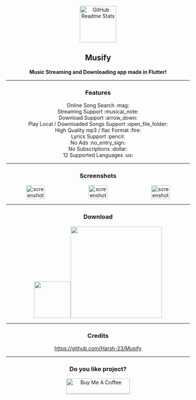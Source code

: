 <p align="center">
 <img width="100px" src="https://telegra.ph/file/ceab212e2a6cb5c0ea087.png" align="center" alt="GitHub Readme Stats" />
 <h2 align="center"><b>Musify</b></h2>
 <p align="center"><b>Music Streaming and Downloading app made in Flutter!</b></p>
</p>

---

  <h3 align="center">Features</h3>
  <p align="center">
    Online Song Search :mag:<br>
    Streaming Support :musical_note:<br>
    Download Support :arrow_down:<br>
    Play Local / Downloaded Songs Support :open_file_folder: <br>
    High Quality mp3 / flac Format :fire:<br>
  	Lyrics Support :pencil:<br>
    No Ads :no_entry_sign:<br>
    No Subscriptions :dollar:<br> 
    12 Supported Languages :us:<br>
 

---

<h3 align="center">Screenshots</h3>

<div align="center" style="width:100%;display:flex;justify-content:space-between;">
<img width="32%" src="https://user-images.githubusercontent.com/79704324/174258849-6ec25e24-f07e-459e-9e8f-1f3184d107ef.jpeg" align="center" alt="screenshot" />
<img width="32%" src="https://user-images.githubusercontent.com/79704324/174257163-b9f87b6f-b344-40b8-a622-abbf23b2e8e9.jpg" align="center" alt="screenshot" />
<img width="32%" src="https://user-images.githubusercontent.com/79704324/174257473-0ac61c6d-092f-44b7-927a-873351b112b1.jpg" align="center" alt="screenshot" />
</div>

---

  <h3 align="center">Download</h3>
     <p align="center" style="align-items:center"><a href="https://github.com/gokadzev/Musify/releases" rel="GitHub Releases"><img width="100" height="100" src="https://telegra.ph/file/21bb2cc648561f192cea4.png"></a><a href="https://apt.izzysoft.de/fdroid/index/apk/me.musify" rel="IzzySoft"><img width="250" src="https://gitlab.com/IzzyOnDroid/repo/-/raw/master/assets/IzzyOnDroid.png"></a></p>


---
  <h3 align="center">Credits</h3>
   <p align="center" ><a href="https://github.com/Harsh-23/Musify">https://github.com/Harsh-23/Musify</a></p>
   
---
<h3 align="center">Do you like project?</h3>
<p align="center" ><a href="https://www.buymeacoffee.com/gokadzev18" target="_blank"><img src="https://www.buymeacoffee.com/assets/img/custom_images/orange_img.png" alt="Buy Me A Coffee" style="height: 41px !important;width: 174px !important;box-shadow: 0px 3px 2px 0px rgba(190, 190, 190, 0.5) !important;-webkit-box-shadow: 0px 3px 2px 0px rgba(190, 190, 190, 0.5) !important;" ></a> </p>
